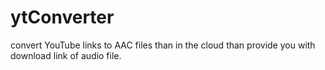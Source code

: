 # ytConverter
convert YouTube links to AAC files than in the cloud than provide you with download link of audio file.
